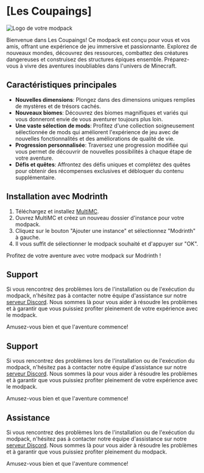 # [Les Coupaings]

![Logo de votre modpack](https://gcdnb.pbrd.co/images/ITfTOz2E6iFe.png?o=1)

Bienvenue dans Les Coupaings! Ce modpack est conçu pour vous et vos amis, offrant une expérience de jeu immersive et passionnante. Explorez de nouveaux mondes, découvrez des ressources, combattez des créatures dangereuses et construisez des structures épiques ensemble. Préparez-vous à vivre des aventures inoubliables dans l'univers de Minecraft.

## Caractéristiques principales

- **Nouvelles dimensions**: Plongez dans des dimensions uniques remplies de mystères et de trésors cachés.
- **Nouveaux biomes**: Découvrez des biomes magnifiques et variés qui vous donneront envie de vous aventurer toujours plus loin.
- **Une vaste sélection de mods**: Profitez d'une collection soigneusement sélectionnée de mods qui améliorent l'expérience de jeu avec de nouvelles fonctionnalités et des améliorations de qualité de vie.
- **Progression personnalisée**: Traversez une progression modifiée qui vous permet de découvrir de nouvelles possibilités à chaque étape de votre aventure.
- **Défis et quêtes**: Affrontez des défis uniques et complétez des quêtes pour obtenir des récompenses exclusives et débloquer du contenu supplémentaire.

## Installation avec Modrinth

1. Téléchargez et installez [MultiMC](https://multimc.org/#Download).
2. Ouvrez MultiMC et créez un nouveau dossier d'instance pour votre modpack.
3. Cliquez sur le bouton "Ajouter une instance" et sélectionnez "Modrinth" à gauche.
4. Il vous suffit de sélectionner le modpack souhaité et d'appuyer sur "OK".

Profitez de votre aventure avec votre modpack sur Modrinth !

## Support

Si vous rencontrez des problèmes lors de l'installation ou de l'exécution du modpack, n'hésitez pas à contacter notre équipe d'assistance sur notre [serveur Discord](lien_vers_le_serveur_discord). Nous sommes là pour vous aider à résoudre les problèmes et à garantir que vous puissiez profiter pleinement de votre expérience avec le modpack.

Amusez-vous bien et que l'aventure commence!


## Support

Si vous rencontrez des problèmes lors de l'installation ou de l'exécution du modpack, n'hésitez pas à contacter notre équipe d'assistance sur notre [serveur Discord](https://discord.gg/SNASR5gaXb). Nous sommes là pour vous aider à résoudre les problèmes et à garantir que vous puissiez profiter pleinement de votre expérience avec le modpack.

Amusez-vous bien et que l'aventure commence!


## Assistance

Si vous rencontrez des problèmes lors de l'installation ou de l'exécution du modpack, n'hésitez pas à contacter notre équipe d'assistance sur notre [serveur Discord](https://discord.gg/SNASR5gaXb). Nous sommes là pour vous aider à résoudre les problèmes et à garantir que vous puissiez profiter pleinement du modpack.

Amusez-vous bien et que l'aventure commence!
